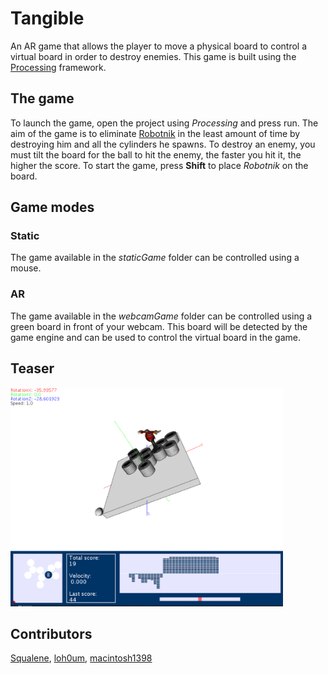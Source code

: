 # Tangible
An AR game that allows the player to move a physical board to control a virtual board in order to destroy enemies.
This game is built using the [Processing](https://processing.org) framework.

## The game
To launch the game, open the project using _Processing_ and press run.
The aim of the game is to eliminate [Robotnik](https://en.wikipedia.org/wiki/Doctor_Eggman) in the least amount of time by destroying him and all the cylinders he spawns. To destroy an enemy, you must tilt the board for the ball to hit the enemy, the faster you hit it, the higher the score. To start the game, press **Shift** to place _Robotnik_ on the board.

## Game modes

### Static
The game available in the _staticGame_ folder can be controlled using a mouse.

### AR
The game available in the _webcamGame_ folder can be controlled using a green board in front of your webcam. This board will be detected by the game engine and can be used to control the virtual board in the game.

## Teaser
<p float="left">
  <img src="images/gameplay1.png" height="350" />
</p>

## Contributors
[Squalene](https://github.com/Squalene), [loh0um](https://github.com/loh0um), [macintosh1398](https://github.com/macintosh1398)


